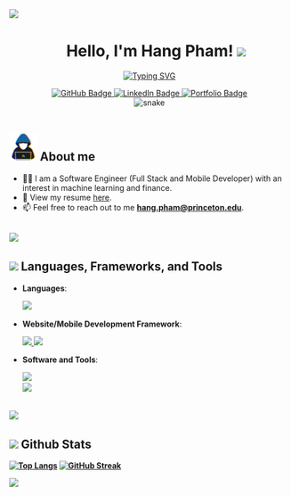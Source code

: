 

<!--
Hang Pham's Profile Page
-->


<img src="https://user-images.githubusercontent.com/73097560/115834477-dbab4500-a447-11eb-908a-139a6edaec5c.gif">
<div id="user-content-toc">
  <ul align="center">
      <h1 align="center"><b>Hello, I'm Hang Pham! </b>
      <img src="https://media.giphy.com/media/hvRJCLFzcasrR4ia7z/giphy.gif" width="35">
  </ul>
</div>

<p align="center">
   <a href="https://git.io/typing-svg"><img src="https://readme-typing-svg.demolab.com?font=Fira+Code&size=38&pause=1000&center=true&vCenter=true&width=300&lines=Hang+Pham" alt="Typing SVG" /></a>
</p>

<div id="badges" align="center">
   <a href="https://github.com/thanhhang1306">
    <img src="https://img.shields.io/badge/GitHub-100000?style=for-the-badge&logo=github&logoColor=white" alt="GitHub Badge"/>
  </a>
  <a href="https://www.linkedin.com/in/hang-pham-727774188/">
    <img src="https://img.shields.io/badge/LinkedIn-blue?style=for-the-badge&logo=linkedin&logoColor=white" alt="LinkedIn Badge"/>
  </a>
  
  <a href="https://thanhhang1306.github.io/portfolio/">
    <img src="https://img.shields.io/badge/website-000000?style=for-the-badge&logo=About.me&logoColor=white" alt="Portfolio Badge"/>
  </a>

</div>
<div align="center">
   <img  src="https://github.com/thanhhang1306/thanhhang1306/blob/output/github-contribution-grid-snake.svg" alt="snake" />
</div>

<br>

## <picture><img src = "assets/about_me.gif" width = 50px></picture> **About me**
- 👩‍💻 I am a Software Engineer (Full Stack and Mobile Developer) with an interest in machine learning and finance.
- 📝 View my resume [here](assets/resume.pdf).
- 📫 Feel free to reach out to me  **hang.pham@princeton.edu**.


<br>

<img src="https://user-images.githubusercontent.com/73097560/115834477-dbab4500-a447-11eb-908a-139a6edaec5c.gif">


## <img src="https://media2.giphy.com/media/QssGEmpkyEOhBCb7e1/giphy.gif?cid=ecf05e47a0n3gi1bfqntqmob8g9aid1oyj2wr3ds3mg700bl&rid=giphy.gif" width ="50"><b> Languages, Frameworks, and Tools</b>
<div>
  
<p align="center">

- **Languages**:
    
   <p align="left">
      <a href="https://skillicons.dev">
      <img src="https://skillicons.dev/icons?i=python,cpp,java,js,ts,html,css,c&perline=10" />
      </a>
   </p>

 
    
- **Website/Mobile Development Framework**:
   <p align="left">
      <a href="https://skillicons.dev">
      <img src="https://skillicons.dev/icons?i=react,nodejs,express,django,flask,materialui,sass&perline=14" />
      <img src="https://skillicons.dev/icons?i=flutter,androidstudio&perline=14" />
      </a>
   </p>
  

- **Software and Tools**:
  <p align="left">
      <a href="https://skillicons.dev">
         <img src="https://skillicons.dev/icons?i=aws,firebase,postgres,mongodb,mysql&perline=14" />
         <br>
         <img src="https://skillicons.dev/icons?i=git,github,figma,ai,md&perline=14" />
      </a>
   </p>
    
<br>

<img src="https://user-images.githubusercontent.com/73097560/115834477-dbab4500-a447-11eb-908a-139a6edaec5c.gif">

## <img src="https://media.giphy.com/media/iY8CRBdQXODJSCERIr/giphy.gif" width="35"><b> Github Stats 
[![Top Langs](https://github-readme-stats.vercel.app/api/top-langs/?username=thanhhang1306&theme=dark&background=000000)](https://github.com/anuraghazra/github-readme-stats)
[![GitHub Streak](http://github-readme-streak-stats.herokuapp.com?user=thanhhang1306&theme=dark&background=000000)](https://git.io/streak-stats)

<img src="https://user-images.githubusercontent.com/73097560/115834477-dbab4500-a447-11eb-908a-139a6edaec5c.gif">
